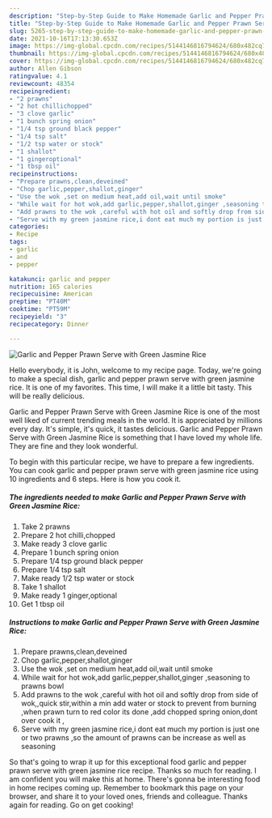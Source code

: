 ```yaml
---
description: "Step-by-Step Guide to Make Homemade Garlic and Pepper Prawn Serve with Green Jasmine Rice"
title: "Step-by-Step Guide to Make Homemade Garlic and Pepper Prawn Serve with Green Jasmine Rice"
slug: 5265-step-by-step-guide-to-make-homemade-garlic-and-pepper-prawn-serve-with-green-jasmine-rice
date: 2021-10-16T17:13:30.653Z
image: https://img-global.cpcdn.com/recipes/5144146816794624/680x482cq70/garlic-and-pepper-prawn-serve-with-green-jasmine-rice-recipe-main-photo.jpg
thumbnail: https://img-global.cpcdn.com/recipes/5144146816794624/680x482cq70/garlic-and-pepper-prawn-serve-with-green-jasmine-rice-recipe-main-photo.jpg
cover: https://img-global.cpcdn.com/recipes/5144146816794624/680x482cq70/garlic-and-pepper-prawn-serve-with-green-jasmine-rice-recipe-main-photo.jpg
author: Allen Gibson
ratingvalue: 4.1
reviewcount: 48354
recipeingredient:
- "2 prawns"
- "2 hot chillichopped"
- "3 clove garlic"
- "1 bunch spring onion"
- "1/4 tsp ground black pepper"
- "1/4 tsp salt"
- "1/2 tsp water or stock"
- "1 shallot"
- "1 gingeroptional"
- "1 tbsp oil"
recipeinstructions:
- "Prepare prawns,clean,deveined"
- "Chop garlic,pepper,shallot,ginger"
- "Use the wok ,set on medium heat,add oil,wait until smoke"
- "While wait for hot wok,add garlic,pepper,shallot,ginger ,seasoning to prawns bowl"
- "Add prawns to the wok ,careful with hot oil and softly drop from side of wok,,quick stir,within a min add water or stock to prevent from burning ,when prawn turn to red color its done ,add chopped spring onion,dont over cook it ,"
- "Serve with my green jasmine rice,i dont eat much my portion is just one or two prawns ,so the amount of prawns can be increase as well as seasoning"
categories:
- Recipe
tags:
- garlic
- and
- pepper

katakunci: garlic and pepper 
nutrition: 165 calories
recipecuisine: American
preptime: "PT40M"
cooktime: "PT59M"
recipeyield: "3"
recipecategory: Dinner

---
```



![Garlic and Pepper Prawn Serve with Green Jasmine Rice](https://img-global.cpcdn.com/recipes/5144146816794624/680x482cq70/garlic-and-pepper-prawn-serve-with-green-jasmine-rice-recipe-main-photo.jpg)

Hello everybody, it is John, welcome to my recipe page. Today, we're going to make a special dish, garlic and pepper prawn serve with green jasmine rice. It is one of my favorites. This time, I will make it a little bit tasty. This will be really delicious.

Garlic and Pepper Prawn Serve with Green Jasmine Rice is one of the most well liked of current trending meals in the world. It is appreciated by millions every day. It's simple, it's quick, it tastes delicious. Garlic and Pepper Prawn Serve with Green Jasmine Rice is something that I have loved my whole life. They are fine and they look wonderful.




To begin with this particular recipe, we have to prepare a few ingredients. You can cook garlic and pepper prawn serve with green jasmine rice using 10 ingredients and 6 steps. Here is how you cook it.

<!--inarticleads1-->

##### The ingredients needed to make Garlic and Pepper Prawn Serve with Green Jasmine Rice:

1. Take 2 prawns
1. Prepare 2 hot chilli,chopped
1. Make ready 3 clove garlic
1. Prepare 1 bunch spring onion
1. Prepare 1/4 tsp ground black pepper
1. Prepare 1/4 tsp salt
1. Make ready 1/2 tsp water or stock
1. Take 1 shallot
1. Make ready 1 ginger,optional
1. Get 1 tbsp oil




<!--inarticleads2-->

##### Instructions to make Garlic and Pepper Prawn Serve with Green Jasmine Rice:

1. Prepare prawns,clean,deveined
1. Chop garlic,pepper,shallot,ginger
1. Use the wok ,set on medium heat,add oil,wait until smoke
1. While wait for hot wok,add garlic,pepper,shallot,ginger ,seasoning to prawns bowl
1. Add prawns to the wok ,careful with hot oil and softly drop from side of wok,,quick stir,within a min add water or stock to prevent from burning ,when prawn turn to red color its done ,add chopped spring onion,dont over cook it ,
1. Serve with my green jasmine rice,i dont eat much my portion is just one or two prawns ,so the amount of prawns can be increase as well as seasoning




So that's going to wrap it up for this exceptional food garlic and pepper prawn serve with green jasmine rice recipe. Thanks so much for reading. I am confident you will make this at home. There's gonna be interesting food in home recipes coming up. Remember to bookmark this page on your browser, and share it to your loved ones, friends and colleague. Thanks again for reading. Go on get cooking!

